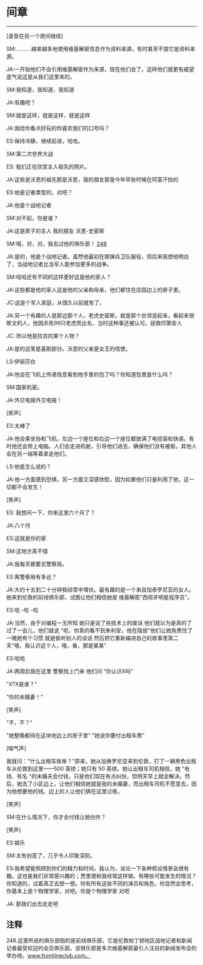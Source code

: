# 间章

------

[录音在另一个房间继续]

SM:..........越来越多地使用维基解密信息作为资料来源，有时甚至不提它是资料来源。

JA:一开始他们不会引用维基解密作为来源，现在他们会了。这样他们就更有威望底气说这是从我们这里来的。

SM:我知道，我知道，我知道

JA:有趣吧？

SM:就是这样，就是这样，就是这样

JA:我给你看点好玩的你喜欢我们的口号吗？

ES:保持冷静，继续前进，哈哈。

SM:第二次世界大战

ES: 我们正在欣赏主人祖先的照片。

JA:这些是沃恩的祖先那是沃恩，我的朋友那是今年早些时候在阿富汗拍的

ES:他是记者类型的，对吧？

JA:他是个战地记者

SM:对不起，你是谁？

JA:这是房子的主人 我的朋友 沃恩-史密斯

SM:哦，对，对。我去过他的俱乐部！ [248](javascript:void(0))

JA:是的，他是个战地记者。虽然他最初在掷弹兵卫队服役，但后来我想他明白了，当战地记者比当军人能参加更多的战争。

SM:哈哈还有不同的这样更好这是他的家人？

JA:这些都是他的家人这是他的父亲和母亲，他们都住在庄园边上的房子里。

JC:这是个军人家庭，从很久以前就有了。

JA:另一个有趣的人是那边那个人，老虎史密斯，就是那个衣领竖起来，看起来很斯文的人，他因杀死99只老虎而出名，当时这种事还被认可。拯救印第安人

JC: 所以他是拉吉的某个人物？

JA:是的这里是喜剧部分。沃恩的父亲是女王的信使。

LS:伊丽莎白

JA:他会在飞机上传递信息看到他手里的包了吗？你知道包里是什么吗？

SM:国家机密。

JA:外交电报外交电报！

[笑声]

ES:太棒了

JA:他会乘坐协和飞机，左边一个座位和右边一个座位都放满了电缆袋和快递。有时他还会带上电脑。人们会走进机舱，引导他们进去，确保他们没有被偷，其他人会在另一端等着拿走他们。

LS:他是怎么说的？

JA:他一方面感到恐惧，另一方面又深感欣慰，因为如果他们只是利用了他，这一切都不会发生！

[笑声]

ES: 我想问一下，你来这里六个月了？

JA:八个月

ES:这就是你的家

SM:这地方真不错

JA:我每天都要去警察局。

ES:离警察局有多远？

JA:大约十五到二十分钟我经常中埋伏。最有趣的是一个来自加泰罗尼亚的女人。她来到伦敦的前线俱乐部，试图让他们相信她是 维基解密"西班牙明星程序员"。

ES:哈 -哈 -哈

JA:当然，由于对编程一无所知 她只是说了些技术上的废话 他们就以为是真的了过了一会儿，他们就说 "呃，你真的看不到朱利安，他在隐居"他们让她免费住了一晚她有个习惯 就是偷听别人的谈话 然后把它重新编进自己的故事里第二天"哦，我认识这个人，哦，看，那是某某"

ES:哈哈

JA:两周后我在这里 警察找上门来 他们问 "你认识X吗"

"X?X是谁？"

"你的未婚妻！"

[笑声]

"不，不？"

"她整晚都待在这块地边上的房子里" "她说你要付出租车费"

[喘气声]

我就问："什么出租车账单？"原来，她从加泰罗尼亚来到伦敦，打了一辆黑色出租车从伦敦到这里——500 英镑；她只有 50 英镑。她让出租车司机相信，她 "有钱、有名 "的未婚夫会付钱，只是他们现在有点纠纷，但明天早上就会解决。然后，她去了小区边上，让他们相信她就是我的未婚妻，而出租车司机不愿意去，因为他想要他的钱。边上的人让他们俩在这里过夜。

[笑声]

SM:在什么情况下，你才会付钱让她创作？

[笑声]

ES:娱乐

SM:太有创意了，几乎令人印象深刻。

ES:我希望能照顾到你们的精力和时间。我认为，谈论一下各种假设情景会很有趣。这也是我们非常感兴趣的；贾里德和我经常这样做。有哪些可能发生的情况？你知道的，试着真正去想一想。你有所有这些不同的演员和角色，你显然会思考，你基本上是个物理学家，对吧。你是个物理学家 对吧

JA: 那我们出去走走吧



## 注释

248.这里所说的俱乐部指的是前线俱乐部，它是伦敦帕丁顿地区战地记者和新闻记者最受欢迎的会员俱乐部。该俱乐部是多次维基解密最引人注目的新闻发布会的举办地。www.frontlineclub.com。
